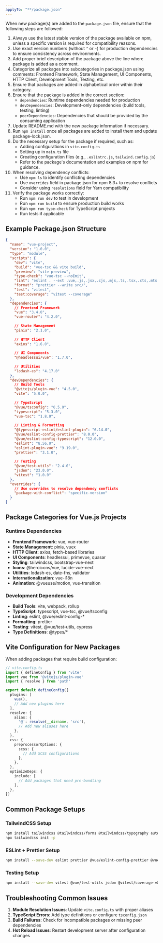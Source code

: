 ```yaml
---
applyTo: "**/package.json"
---
```


When new package(s) are added to the `package.json` file, ensure that the following steps are followed:

1. Always use the latest stable version of the package available on npm, unless a specific version is required for compatibility reasons.
2. Use exact version numbers (without `^` or `~`) for production dependencies to ensure consistency across environments.
3. Add proper brief description of the package above the line where package is added as a comment.
4. Categorize all packages into subcategories in package.json using comments: Frontend Framework, State Management, UI Components, HTTP Client, Development Tools, Testing, etc.
5. Ensure that packages are added in alphabetical order within their category.
6. Ensure that the package is added in the correct section:
   - `dependencies`: Runtime dependencies needed for production
   - `devDependencies`: Development-only dependencies (build tools, testing, linting)
   - `peerDependencies`: Dependencies that should be provided by the consuming application
7. Update README.md with the new package information if necessary.
8. Run `npm install` once all packages are added to install them and update package-lock.json.
9. Do the necessary setup for the package if required, such as:
   - Adding configurations in `vite.config.ts`
   - Setting up in `main.ts` file
   - Creating configuration files (e.g., `.eslintrc.js`, `tailwind.config.js`)
   - Refer to the package's documentation and examples on npm for guidance.
10. When resolving dependency conflicts:
    - Use `npm ls` to identify conflicting dependencies
    - Use `overrides` field in package.json for npm 8.3+ to resolve conflicts
    - Consider using `resolutions` field for Yarn compatibility
11. Verify the package works correctly:
    - Run `npm run dev` to test in development
    - Run `npm run build` to ensure production build works
    - Run `npm run type-check` for TypeScript projects
    - Run tests if applicable

## Example Package.json Structure

```json
{
  "name": "vue-project",
  "version": "1.0.0",
  "type": "module",
  "scripts": {
    "dev": "vite",
    "build": "vue-tsc && vite build",
    "preview": "vite preview",
    "type-check": "vue-tsc --noEmit",
    "lint": "eslint . --ext .vue,.js,.jsx,.cjs,.mjs,.ts,.tsx,.cts,.mts --fix --ignore-path .gitignore",
    "format": "prettier --write src/",
    "test": "vitest",
    "test:coverage": "vitest --coverage"
  },
  "dependencies": {
    // Frontend Framework
    "vue": "3.4.0",
    "vue-router": "4.2.0",
    
    // State Management  
    "pinia": "2.1.0",
    
    // HTTP Client
    "axios": "1.6.0",
    
    // UI Components
    "@headlessui/vue": "1.7.0",
    
    // Utilities
    "lodash-es": "4.17.0"
  },
  "devDependencies": {
    // Build Tools
    "@vitejs/plugin-vue": "4.5.0",
    "vite": "5.0.0",
    
    // TypeScript
    "@vue/tsconfig": "0.5.0",
    "typescript": "5.3.0",
    "vue-tsc": "1.8.0",
    
    // Linting & Formatting
    "@typescript-eslint/eslint-plugin": "6.14.0",
    "@vue/eslint-config-prettier": "8.0.0",
    "@vue/eslint-config-typescript": "12.0.0",
    "eslint": "8.56.0",
    "eslint-plugin-vue": "9.19.0",
    "prettier": "3.1.0",
    
    // Testing
    "@vue/test-utils": "2.4.0",
    "jsdom": "23.0.0",
    "vitest": "1.0.0"
  },
  "overrides": {
    // Use overrides to resolve dependency conflicts
    "package-with-conflict": "specific-version"
  }
}
```

## Package Categories for Vue.js Projects

### Runtime Dependencies
- **Frontend Framework**: vue, vue-router
- **State Management**: pinia, vuex
- **HTTP Client**: axios, fetch-based libraries
- **UI Components**: headlessui, primevue, quasar
- **Styling**: tailwindcss, bootstrap-vue-next
- **Icons**: @heroicons/vue, lucide-vue-next
- **Utilities**: lodash-es, date-fns, validator
- **Internationalization**: vue-i18n
- **Animation**: @vueuse/motion, vue-transition

### Development Dependencies
- **Build Tools**: vite, webpack, rollup
- **TypeScript**: typescript, vue-tsc, @vue/tsconfig
- **Linting**: eslint, @vue/eslint-config-*
- **Formatting**: prettier
- **Testing**: vitest, @vue/test-utils, cypress
- **Type Definitions**: @types/*

## Vite Configuration for New Packages

When adding packages that require build configuration:

```typescript
// vite.config.ts
import { defineConfig } from 'vite'
import vue from '@vitejs/plugin-vue'
import { resolve } from 'path'

export default defineConfig({
  plugins: [
    vue(),
    // Add new plugins here
  ],
  resolve: {
    alias: {
      '@': resolve(__dirname, 'src'),
      // Add new aliases here
    },
  },
  css: {
    preprocessorOptions: {
      scss: {
        // Add SCSS configurations
      },
    },
  },
  optimizeDeps: {
    include: [
      // Add packages that need pre-bundling
    ],
  },
})
```

## Common Package Setups

### TailwindCSS Setup
```bash
npm install tailwindcss @tailwindcss/forms @tailwindcss/typography autoprefixer postcss
npx tailwindcss init -p
```

### ESLint + Prettier Setup
```bash
npm install --save-dev eslint prettier @vue/eslint-config-prettier @vue/eslint-config-typescript
```

### Testing Setup
```bash
npm install --save-dev vitest @vue/test-utils jsdom @vitest/coverage-v8
```

## Troubleshooting Common Issues

1. **Module Resolution Issues**: Update `vite.config.ts` with proper aliases
2. **TypeScript Errors**: Add type definitions or configure `tsconfig.json`
3. **Build Failures**: Check for incompatible packages or missing peer dependencies
4. **Hot Reload Issues**: Restart development server after configuration changes
